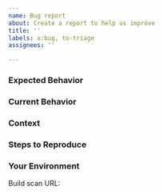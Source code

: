 ```yaml
---
name: Bug report
about: Create a report to help us improve
title: ''
labels: a:bug, to-triage
assignees: ''

---
```


<!--- 
Please follow the instructions below. 
We receive dozens of issues every week, so to stay productive, we will close issues that don't provide enough information. 

Please open Android-related issues on the Android Issue Tracker at https://source.android.com/source/report-bugs
Please open Gradle Native-related issues at https://github.com/gradle/gradle-native/issues
-->

<!--- Provide a brief summary of the issue in the title above -->

### Expected Behavior
<!--- Tell us what should happen -->

### Current Behavior
<!--- Tell us what happens instead of the expected behavior -->

### Context
<!--- How has this issue affected you? What are you trying to accomplish? -->
<!--- Providing context helps us come up with a solution that is most useful in the real world -->

### Steps to Reproduce 
<!---
Provide a self-contained example project as an attached archive or a Github project.
You can use the following template with a Gradle GitHub action set up to showcase your problem: https://github.com/gradle/gradle-issue-reproducer
In the rare cases where this is infeasible, we will also accept a detailed set of instructions.
-->

### Your Environment
<!--- Include as many relevant details about the environment you experienced the bug in -->
<!--- A build scan https://scans.gradle.com/get-started is ideal -->
Build scan URL:
